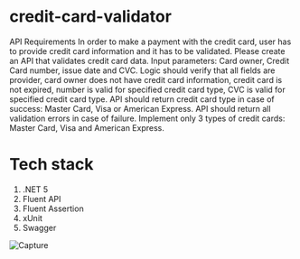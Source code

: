 # credit-card-validator
API Requirements
In order to make a payment with the credit card, user has to provide credit card information and it has
to be validated.
Please create an API that validates credit card data.
Input parameters: Card owner, Credit Card number, issue date and CVC.
Logic should verify that all fields are provider, card owner does not have credit card information, credit
card is not expired, number is valid for specified credit card type, CVC is valid for specified credit card
type.
API should return credit card type in case of success: Master Card, Visa or American Express.
API should return all validation errors in case of failure.
Implement only 3 types of credit cards: Master Card, Visa and American Express.

# Tech stack
1. .NET 5
2. Fluent API
3. Fluent Assertion
4. xUnit
5. Swagger 


![Capture](https://user-images.githubusercontent.com/6374652/160878855-83544d4d-2dfd-4b24-a55c-75a15b6d584b.PNG)
